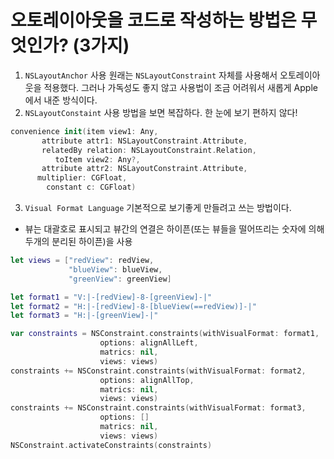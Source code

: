 # 오토레이아웃을 코드로 작성하는 방법은 무엇인가? (3가지)

1. `NSLayoutAnchor` 사용
   원래는 `NSLayoutConstraint` 자체를 사용해서 오토레이아웃을 적용했다. 그러나 가독성도 좋지 않고 사용법이 조금 어려워서 새롭게 Apple에서 내준 방식이다.
2. `NSLayoutConstaint` 사용
   방법을 보면 복잡하다. 한 눈에 보기 편하지 않다!

```swift
convenience init(item view1: Any, 
       attribute attr1: NSLayoutConstraint.Attribute, 
       relatedBy relation: NSLayoutConstraint.Relation, 
          toItem view2: Any?, 
       attribute attr2: NSLayoutConstraint.Attribute, 
      multiplier: CGFloat, 
        constant c: CGFloat)
```

3. `Visual Format Language`
   기본적으로 보기좋게 만들려고 쓰는 방법이다.

- 뷰는 대괄호로 표시되고 뷰간의 연결은 하이픈(또는 뷰들을 떨어뜨리는 숫자에 의해 두개의 분리된 하이픈)을 사용

```swift
let views = ["redView": redView,
             "blueView": blueView,
             "greenView": greenView]

let format1 = "V:|-[redView]-8-[greenView]-|"
let format2 = "H:|-[redView]-8-[blueView(==redView)]-|"
let format3 = "H:|-[greenView]-|"

var constraints = NSConstraint.constraints(withVisualFormat: format1,
                    options: alignAllLeft,
                    matrics: nil,
                    views: views)
constraints += NSConstraint.constraints(withVisualFormat: format2,
                    options: alignAllTop,
                    matrics: nil,
                    views: views)
constraints += NSConstraint.constraints(withVisualFormat: format3,
                    options: []
                    matrics: nil,
                    views: views)
NSConstraint.activateConstraints(constraints)
```

